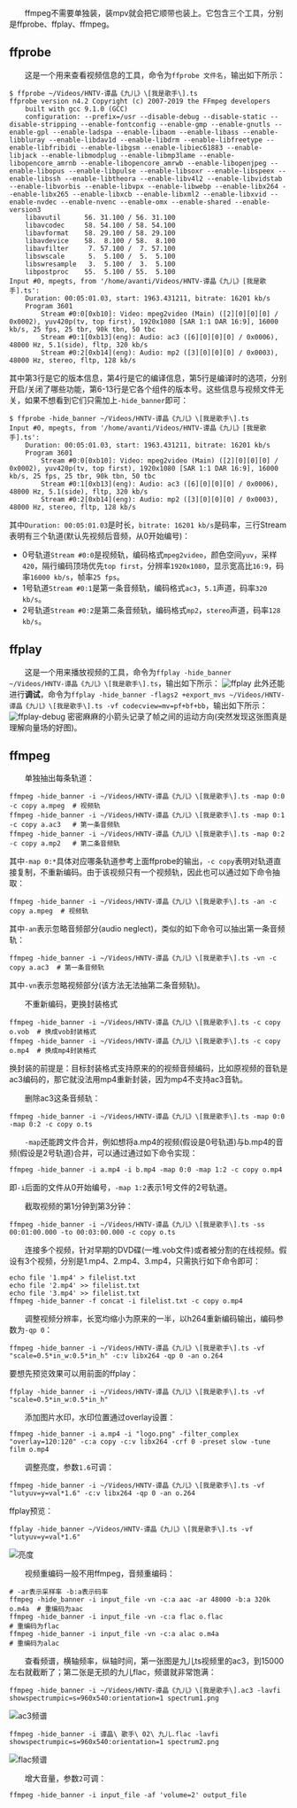 　　ffmpeg不需要单独装，装mpv就会把它顺带也装上。它包含三个工具，分别是ffprobe、ffplay、ffmpeg。

## ffprobe

　　这是一个用来<span class="orange">查看视频信息</span>的工具，命令为`ffprobe 文件名`，输出如下所示：
```shell
$ ffprobe ~/Videos/HNTV-谭晶《九儿》\[我是歌手\].ts 
ffprobe version n4.2 Copyright (c) 2007-2019 the FFmpeg developers
    built with gcc 9.1.0 (GCC)
    configuration: --prefix=/usr --disable-debug --disable-static --disable-stripping --enable-fontconfig --enable-gmp --enable-gnutls --enable-gpl --enable-ladspa --enable-libaom --enable-libass --enable-libbluray --enable-libdav1d --enable-libdrm --enable-libfreetype --enable-libfribidi --enable-libgsm --enable-libiec61883 --enable-libjack --enable-libmodplug --enable-libmp3lame --enable-libopencore_amrnb --enable-libopencore_amrwb --enable-libopenjpeg --enable-libopus --enable-libpulse --enable-libsoxr --enable-libspeex --enable-libssh --enable-libtheora --enable-libv4l2 --enable-libvidstab --enable-libvorbis --enable-libvpx --enable-libwebp --enable-libx264 --enable-libx265 --enable-libxcb --enable-libxml2 --enable-libxvid --enable-nvdec --enable-nvenc --enable-omx --enable-shared --enable-version3
    libavutil      56. 31.100 / 56. 31.100
    libavcodec     58. 54.100 / 58. 54.100
    libavformat    58. 29.100 / 58. 29.100
    libavdevice    58.  8.100 / 58.  8.100
    libavfilter     7. 57.100 /  7. 57.100
    libswscale      5.  5.100 /  5.  5.100
    libswresample   3.  5.100 /  3.  5.100
    libpostproc    55.  5.100 / 55.  5.100
Input #0, mpegts, from '/home/avanti/Videos/HNTV-谭晶《九儿》[我是歌手].ts':
    Duration: 00:05:01.03, start: 1963.431211, bitrate: 16201 kb/s
    Program 3601 
        Stream #0:0[0xb10]: Video: mpeg2video (Main) ([2][0][0][0] / 0x0002), yuv420p(tv, top first), 1920x1080 [SAR 1:1 DAR 16:9], 16000 kb/s, 25 fps, 25 tbr, 90k tbn, 50 tbc
        Stream #0:1[0xb13](eng): Audio: ac3 ([6][0][0][0] / 0x0006), 48000 Hz, 5.1(side), fltp, 320 kb/s
        Stream #0:2[0xb14](eng): Audio: mp2 ([3][0][0][0] / 0x0003), 48000 Hz, stereo, fltp, 128 kb/s
```
其中第3行是它的<span class="orange">版本信息</span>，第4行是它的<span class="orange">编译信息</span>，第5行是<span class="orange">编译时的选项</span>，分别开启/关闭了哪些功能，第6-13行是它<span class="orange">各个组件的版本号</span>。这些信息与视频文件无关，如果不想看到它们只需加上`-hide_banner`即可：
```shell
$ ffprobe -hide_banner ~/Videos/HNTV-谭晶《九儿》\[我是歌手\].ts 
Input #0, mpegts, from '/home/avanti/Videos/HNTV-谭晶《九儿》[我是歌手].ts':
    Duration: 00:05:01.03, start: 1963.431211, bitrate: 16201 kb/s
    Program 3601 
        Stream #0:0[0xb10]: Video: mpeg2video (Main) ([2][0][0][0] / 0x0002), yuv420p(tv, top first), 1920x1080 [SAR 1:1 DAR 16:9], 16000 kb/s, 25 fps, 25 tbr, 90k tbn, 50 tbc
        Stream #0:1[0xb13](eng): Audio: ac3 ([6][0][0][0] / 0x0006), 48000 Hz, 5.1(side), fltp, 320 kb/s
        Stream #0:2[0xb14](eng): Audio: mp2 ([3][0][0][0] / 0x0003), 48000 Hz, stereo, fltp, 128 kb/s
```
其中`Duration: 00:05:01.03`是时长，`bitrate: 16201 kb/s`是码率，三行Stream表明有三个轨道(默认<span class="orange">先视频后音频</span>，<span class="orange">从0开始编号</span>)：
- 0号轨道`Stream #0:0`是视频轨，编码格式`mpeg2video`，颜色空间`yuv`，采样`420`，隔行编码顶场优先`top first`，分辨率`1920x1080`，显示宽高比`16:9`，码率`16000 kb/s`，帧率`25 fps`。
- 1号轨道`Stream #0:1`是第一条音频轨，编码格式`ac3`，`5.1`声道，码率`320 kb/s`。
- 2号轨道`Stream #0:2`是第二条音频轨，编码格式`mp2`，`stereo`声道，码率`128 kb/s`。

## ffplay

　　这是一个用来<span class="orange">播放视频</span>的工具，命令为`ffplay -hide_banner ~/Videos/HNTV-谭晶《九儿》\[我是歌手\].ts`，输出如下所示：
![ffplay](https://raw.githubusercontent.com/Avanti1980/archlinux/master/img/ffplay.jpg)
此外还能进行**调试**，命令为`ffplay -hide_banner -flags2 +export_mvs ~/Videos/HNTV-谭晶《九儿》\[我是歌手\].ts -vf codecview=mv=pf+bf+bb`，输出如下所示：
![ffplay-debug](https://raw.githubusercontent.com/Avanti1980/archlinux/master/img/ffplay-debug.jpg)
密密麻麻的小箭头记录了帧之间的运动方向(突然发现这张图真是理解<span class="orange">向量场</span>的好图)。

## ffmpeg

　　<span class="orange">单独抽出每条轨道</span>：
```shell
ffmpeg -hide_banner -i ~/Videos/HNTV-谭晶《九儿》\[我是歌手\].ts -map 0:0 -c copy a.mpeg  # 视频轨
ffmpeg -hide_banner -i ~/Videos/HNTV-谭晶《九儿》\[我是歌手\].ts -map 0:1 -c copy a.ac3   # 第一条音频轨
ffmpeg -hide_banner -i ~/Videos/HNTV-谭晶《九儿》\[我是歌手\].ts -map 0:2 -c copy a.mp2   # 第二条音频轨
```

其中`-map 0:*`具体对应哪条轨道参考上面ffprobe的输出，`-c copy`表明对轨道直接复制，不重新编码。由于该视频只有一个视频轨，因此也可以通过如下命令抽取：
```shell
ffmpeg -hide_banner -i ~/Videos/HNTV-谭晶《九儿》\[我是歌手\].ts -an -c copy a.mpeg  # 视频轨
```

其中`-an`表示<span class="orange">忽略音频部分</span>(audio neglect)，类似的如下命令可以抽出第一条音频轨：
```shell
ffmpeg -hide_banner -i ~/Videos/HNTV-谭晶《九儿》\[我是歌手\].ts -vn -c copy a.ac3  # 第一条音频轨
```
其中`-vn`表示<span class="orange">忽略视频部分</span>(该方法无法抽第二条音频轨)。

　　不重新编码，<span class="orange">更换封装格式</span>
```shell
ffmpeg -hide_banner -i ~/Videos/HNTV-谭晶《九儿》\[我是歌手\].ts -c copy o.vob  # 换成vob封装格式
ffmpeg -hide_banner -i ~/Videos/HNTV-谭晶《九儿》\[我是歌手\].ts -c copy o.mp4  # 换成mp4封装格式
```
换封装的前提是：<span class="orange">目标封装格式支持原来的的视频音频编码</span>，比如原视频的音轨是ac3编码的，那它就没法用mp4重新封装，因为mp4不支持ac3音轨。

　　<span class="orange">删除</span>ac3这条<span class="orange">音频轨</span>：
```shell
ffmpeg -hide_banner -i ~/Videos/HNTV-谭晶《九儿》\[我是歌手\].ts -map 0:0 -map 0:2 -c copy o.ts
```

　　`-map`还能<span class="orange">跨文件合并</span>，例如想将a.mp4的视频(假设是0号轨道)与b.mp4的音频(假设是2号轨道)合并，可以通过通过如下命令实现：
```shell
ffmpeg -hide_banner -i a.mp4 -i b.mp4 -map 0:0 -map 1:2 -c copy o.mp4
```
即`-i`后面的文件从0开始编号，`-map 1:2`表示1号文件的2号轨道。

　　<span class="orange">截取视频</span>的第1分钟到第3分钟：
```shell
ffmpeg -hide_banner -i ~/Videos/HNTV-谭晶《九儿》\[我是歌手\].ts -ss 00:01:00.000 -to 00:03:00.000 -c copy o.ts
```

　　<span class="orange">连接多个视频</span>，针对早期的DVD碟(一堆.vob文件)或者被分割的在线视频。假设有3个视频，分别是1.mp4、2.mp4、3.mp4，只需执行如下命令即可：
```shell
echo file '1.mp4' > filelist.txt
echo file '2.mp4' >> filelist.txt
echo file '3.mp4' >> filelist.txt
ffmpeg -hide_banner -f concat -i filelist.txt -c copy o.mp4
```

　　<span class="orange">调整视频分辨率</span>，长宽均缩小为原来的一半，以h264重新编码输出，编码参数为`-qp 0`：
```shell
ffmpeg -hide_banner -i ~/Videos/HNTV-谭晶《九儿》\[我是歌手\].ts -vf "scale=0.5*in_w:0.5*in_h" -c:v libx264 -qp 0 -an o.264
```
要想先预览效果可以用前面的ffplay：
```shell
ffplay -hide_banner -i ~/Videos/HNTV-谭晶《九儿》\[我是歌手\].ts -vf "scale=0.5*in_w:0.5*in_h"
```

　　<span class="orange">添加图片水印</span>，水印位置通过overlay设置：
```shell
ffmpeg -hide_banner -i a.mp4 -i "logo.png" -filter_complex "overlay=120:120" -c:a copy -c:v libx264 -crf 0 -preset slow -tune film o.mp4
```

　　<span class="orange">调整亮度</span>，参数`1.6`可调：
```shell
ffmpeg -hide_banner -i ~/Videos/HNTV-谭晶《九儿》\[我是歌手\].ts -vf "lutyuv=y=val*1.6" -c:v libx264 -qp 0 -an o.264
```
ffplay预览：
```shell
ffplay -hide_banner ~/Videos/HNTV-谭晶《九儿》\[我是歌手\].ts -vf "lutyuv=y=val*1.6"
```
![亮度](https://raw.githubusercontent.com/Avanti1980/archlinux/master/img/volume.jpg)

　　视频重编码一般不用ffmpeg，<span class="orange">音频重编码</span>：
```shell
# -ar表示采样率 -b:a表示码率
ffmpeg -hide_banner -i input_file -vn -c:a aac -ar 48000 -b:a 320k o.m4a  # 重编码为aac
ffmpeg -hide_banner -i input_file -vn -c:a flac o.flac                    # 重编码为flac
ffmpeg -hide_banner -i input_file -vn -c:a alac o.m4a                     # 重编码为alac
```

　　<span class="orange">查看频谱</span>，横轴频率，纵轴时间，第一张图是九儿ts视频里的ac3，到15000左右就截断了；第二张是无损的九儿flac，频谱就非常饱满：
```shell
ffmpeg -hide_banner -i ~/Videos/HNTV-谭晶《九儿》\[我是歌手\].ac3 -lavfi showspectrumpic=s=960x540:orientation=1 spectrum1.png
```
![ac3频谱](https://raw.githubusercontent.com/Avanti1980/archlinux/master/img/spectrum1.png)
```shell
ffmpeg -hide_banner -i 谭晶\ 歌手\ 02\ 九儿.flac -lavfi showspectrumpic=s=960x540:orientation=1 spectrum2.png
```
![flac频谱](https://raw.githubusercontent.com/Avanti1980/archlinux/master/img/spectrum2.png)

　　<span class="orange">增大音量</span>，参数`2`可调：
```shell
ffmpeg -hide_banner -i input_file -af 'volume=2' output_file
```
